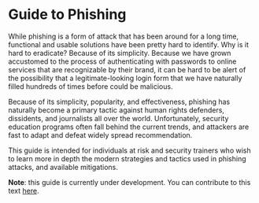 # Guide to Phishing

While phishing is a form of attack that has been around for a long time, functional and usable solutions have been pretty hard to identify. Why is it hard to eradicate? Because of its simplicity. Because we have grown accustomed to the process of authenticating with passwords to online services that are recognizable by their brand, it can be hard to be alert of the possibility that a legitimate-looking login form that we have naturally filled hundreds of times before could be malicious.

Because of its simplicity, popularity, and effectiveness, phishing has naturally become a primary tactic against human rights defenders, dissidents, and journalists all over the world. Unfortunately, security education programs often fall behind the current trends, and attackers are fast to adapt and defeat widely spread recommendation.

This guide is intended for individuals at risk and security trainers who wish to learn more in depth the modern strategies and tactics used in phishing attacks, and available mitigations.

**Note**: this guide is currently under development. You can contribute to this text [here](https://github.com/securitywithoutborders/guide-to-phishing).
